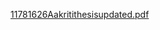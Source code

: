 [11781626Aakritithesisupdated.pdf](https://github.com/aakriteeeee/KarmaBlade/files/14189343/11781626Aakritithesisupdated.pdf)


